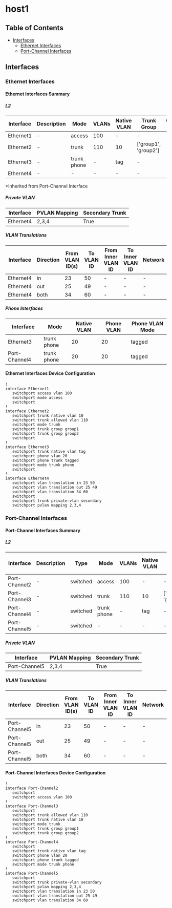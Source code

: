 # host1

## Table of Contents

- [Interfaces](#interfaces)
  - [Ethernet Interfaces](#ethernet-interfaces)
  - [Port-Channel Interfaces](#port-channel-interfaces)

## Interfaces

### Ethernet Interfaces

#### Ethernet Interfaces Summary

##### L2

| Interface | Description | Mode | VLANs | Native VLAN | Trunk Group | Channel-Group |
| --------- | ----------- | ---- | ----- | ----------- | ----------- | ------------- |
| Ethernet1 |  - | access | 100 | - | - | - |
| Ethernet2 |  - | trunk | 110 | 10 | ['group1', 'group2'] | - |
| Ethernet3 |  - | trunk phone | - | tag | - | - |
| Ethernet4 |  - | - | - | - | - | - |

*Inherited from Port-Channel Interface

##### Private VLAN

| Interface | PVLAN Mapping | Secondary Trunk |
| --------- | ------------- | ----------------|
| Ethernet4 | 2,3,4 | True |

##### VLAN Translations

| Interface |  Direction | From VLAN ID(s) | To VLAN ID | From Inner VLAN ID | To Inner VLAN ID | Network | Dot1q-tunnel |
| --------- |  --------- | --------------- | ---------- | ------------------ | ---------------- | ------- | ------------ |
| Ethernet4 | in | 23 | 50 | - | - | - | - |
| Ethernet4 | out | 25 | 49 | - | - | - | - |
| Ethernet4 | both | 34 | 60 | - | - | - | - |

##### Phone Interfaces

| Interface | Mode | Native VLAN | Phone VLAN | Phone VLAN Mode |
| --------- | ---- | ----------- | ---------- | --------------- |
| Ethernet3 | trunk phone | 20 | 20 | tagged |
| Port-Channel4 | trunk phone | 20 | 20 | tagged |

#### Ethernet Interfaces Device Configuration

```eos
!
interface Ethernet1
   switchport access vlan 100
   switchport mode access
   switchport
!
interface Ethernet2
   switchport trunk native vlan 10
   switchport trunk allowed vlan 110
   switchport mode trunk
   switchport trunk group group1
   switchport trunk group group2
   switchport
!
interface Ethernet3
   switchport trunk native vlan tag
   switchport phone vlan 20
   switchport phone trunk tagged
   switchport mode trunk phone
   switchport
!
interface Ethernet4
   switchport vlan translation in 23 50
   switchport vlan translation out 25 49
   switchport vlan translation 34 60
   switchport
   switchport trunk private-vlan secondary
   switchport pvlan mapping 2,3,4
```

### Port-Channel Interfaces

#### Port-Channel Interfaces Summary

##### L2

| Interface | Description | Type | Mode | VLANs | Native VLAN | Trunk Group | LACP Fallback Timeout | LACP Fallback Mode | MLAG ID | EVPN ESI |
| --------- | ----------- | ---- | ---- | ----- | ----------- | ------------| --------------------- | ------------------ | ------- | -------- |
| Port-Channel2 | - | switched | access | 100 | - | - | - | - | - | - |
| Port-Channel3 | - | switched | trunk | 110 | 10 | ['group1', 'group2'] | - | - | - | - |
| Port-Channel4 | - | switched | trunk phone | - | tag | - | - | - | - | - |
| Port-Channel5 | - | switched | - | - | - | - | - | - | - | - |

##### Private VLAN

| Interface | PVLAN Mapping | Secondary Trunk |
| --------- | ------------- | ----------------|
| Port-Channel5 | 2,3,4 | True |

##### VLAN Translations

| Interface |  Direction | From VLAN ID(s) | To VLAN ID | From Inner VLAN ID | To Inner VLAN ID | Network | Dot1q-tunnel |
| --------- |  --------- | --------------- | ---------- | ------------------ | ---------------- | ------- | ------------ |
| Port-Channel5 | in | 23 | 50 | - | - | - | - |
| Port-Channel5 | out | 25 | 49 | - | - | - | - |
| Port-Channel5 | both | 34 | 60 | - | - | - | - |

#### Port-Channel Interfaces Device Configuration

```eos
!
interface Port-Channel2
   switchport
   switchport access vlan 100
!
interface Port-Channel3
   switchport
   switchport trunk allowed vlan 110
   switchport trunk native vlan 10
   switchport mode trunk
   switchport trunk group group1
   switchport trunk group group2
!
interface Port-Channel4
   switchport
   switchport trunk native vlan tag
   switchport phone vlan 20
   switchport phone trunk tagged
   switchport mode trunk phone
!
interface Port-Channel5
   switchport
   switchport trunk private-vlan secondary
   switchport pvlan mapping 2,3,4
   switchport vlan translation in 23 50
   switchport vlan translation out 25 49
   switchport vlan translation 34 60
```
